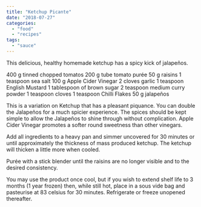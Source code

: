 ```yaml
---
title: "Ketchup Picante"
date: "2018-07-27"
categories: 
  - "food"
  - "recipes"
tags: 
  - "sauce"
---
```


This delicious, healthy homemade ketchup has a spicy kick of jalapeños.

400 g tinned chopped tomatos 200 g tube tomato purée 50 g raisins 1 teaspoon sea salt 100 g Apple Cider Vinegar 2 cloves garlic 1 teaspoon English Mustard 1 tablespoon of brown sugar 2 teaspoon medium curry powder 1 teaspoon cloves 1 teaspoon Chilli Flakes 50 g jalapeños

This is a variation on Ketchup that has a pleasant piquance. You can double the Jalapeños for a much spicier experience. The spices should be kept simple to allow the Jalapeños to shine through without complication. Apple Cider Vinegar promotes a softer round sweetness than other vinegars.

Add all ingredients to a heavy pan and simmer uncovered for 30 minutes or until approximately the thickness of mass produced ketchup. The ketchup will thicken a little more when cooled.

Purée with a stick blender until the raisins are no longer visible and to the desired consistency.

You may use the product once cool, but if you wish to extend shelf life to 3 months (1 year frozen) then, while still hot, place in a sous vide bag and pasteurise at 83 celsius for 30 minutes. Refrigerate or freeze unopened thereafter.
